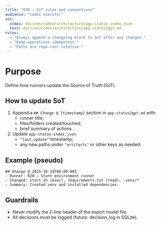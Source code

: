 ```yaml
---
title: "030 — SoT rules and conventions"
audience: "Codex executor"
sot:
  index: docs/en/codex/architecture/app-status-index.json
  text: docs/en/codex/architecture/app-status2gpt.md
rules:
  - "Always append a changelog block to SoT after any changes."
  - "Keep operations idempotent."
  - "Paths are repo-root relative."
---
```


# Purpose
Define how runners update the Source of Truth (SoT).

## How to update SoT
1. Append a `## Change @ {timestamp}` section in `app-status2gpt.md` with:
   - runner title;
   - files/folders created/touched;
   - brief summary of actions.
2. Update `app-status-index.json`:
   - `"last_update"` timestamp;
   - any new paths under `"artifacts"` or other keys as needed.

## Example (pseudo)
```
## Change @ 2025-10-24T00:00:00Z
- Runner: 020 — Start environment runner
- Changed: start.sh (exec), requirements.txt (read), .venv/*
- Summary: Created venv and installed dependencies.
```

## Guardrails
- Never modify the 2-line header of the export model file.
- All decisions must be logged (future: decision_log in SQLite).
